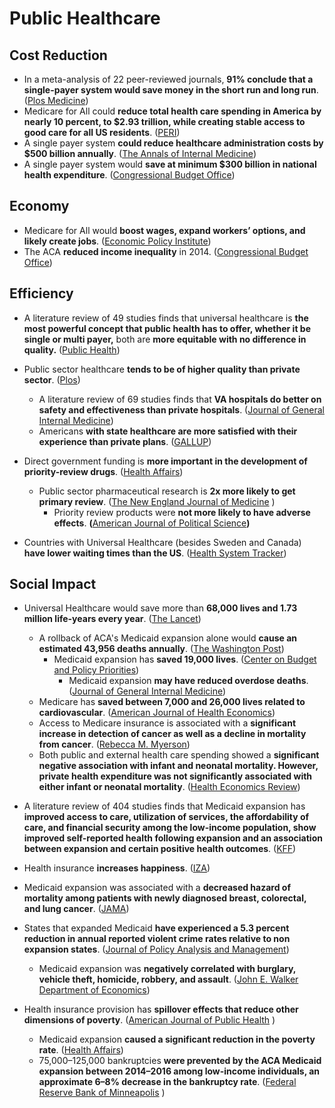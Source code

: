 # Public Healthcare

## Cost Reduction

* In a meta-analysis of 22 peer-reviewed journals, **91% conclude that a single-payer system would save money in the short run and long run**. \([Plos Medicine](https://heatinformatics.com/sites/default/files/images-videosFileContent/journal.pmed_.1003013.pdf)\)
* Medicare for All could **reduce total health care spending in America by nearly 10 percent, to $2.93 trillion, while creating stable access to good care for all US residents**. \([PERI](https://0x0.la/u/HBSEP3b.pdf)\)
* A single payer system **could reduce healthcare administration costs by $500 billion annually**. \([The Annals of Internal Medicine](https://zero.sci-hub.se/6270/69739f396b37e96266016765fbb0ec19/woolhandler2017.pdf#page=2)\)
* A single payer system would **save at minimum $300 billion in national health expenditure**. \([Congressional Budget Office](https://www.cbo.gov/system/files/2020-12/56811-Single-Payer.pdf)\)

## Economy

* Medicare for All would **boost wages, expand workers’ options, and likely create jobs**. \([Economic Policy Institute](https://files.epi.org/pdf/186856.pdf)\)
* The ACA **reduced income inequality** in 2014. \([Congressional Budget Office](https://www.cbo.gov/system/files/115th-congress-2017-2018/reports/53597-distribution-household-income-2014.pdf)\)

## Efficiency

* A literature review of 49 studies finds that universal healthcare is **the most powerful concept that public health has to offer, whether it be single or multi payer,** both are **more equitable with no difference in quality.** \([Public Health](https://www.med.unic.ac.cy/wp-content/uploads/samoutis-paper.pdf)\)
* Public sector healthcare **tends to be of higher quality than private sector**. \([Plos](https://journals.plos.org/plosmedicine/article/file?id=10.1371/journal.pmed.1001244&type=printable)\) 
  * A literature review of 69 studies finds that **VA hospitals do better on safety and effectiveness than private hospitals**. \([Journal of General Internal Medicine](https://link.springer.com/content/pdf/10.1007/s11606-016-3775-2.pdf)\)
  * Americans **with state healthcare are more satisfied with their experience than private plans**. \([GALLUP](https://news.gallup.com/poll/186527/americans-government-health-plans-satisfied.aspx)\)
* Direct government funding is **more important in the development of priority-review drugs**. \([Health Affairs](https://www.researchgate.net/profile/Frank-Lichtenberg/publication/49805993_What_Are_The_Respective_Roles_Of_The_Public_And_Private_Sectors_In_Pharmaceutical_Innovation/links/58ac9680aca272af066626be/What-Are-The-Respective-Roles-Of-The-Public-And-Private-Sectors-In-Pharmaceutical-Innovation.pdf)\)
  * Public sector pharmaceutical research is **2x more likely to get primary review**. \([The New England Journal of Medicine](https://www.nejm.org/doi/pdf/10.1056/nejmsa1008268#page=5)    \)
    * Priority review products were **not more likely to have adverse effects**. **\(**[American Journal of Political Science](https://moscow.sci-hub.st/973/520bac7fed886f752bdb7d532ea478da/carpenter2011.pdf#page=12)**\)**
* Countries with Universal Healthcare \(besides Sweden and Canada\) **have lower waiting times than the US**. \([Health System Tracker](https://i.imgur.com/THQTAOa.png)\)

## Social Impact

* Universal Healthcare would save more than **68,000 lives and 1.73 million life-years every year**. \([The Lancet](https://sci-hub.st/downloads/2020-02-15/a8/10.1016@S0140-67361933019-3.pdf)\)
  * A rollback of ACA's Medicaid expansion alone would **cause an estimated 43,956 deaths annually**. \([The Washington Post](https://archive.is/aGJLK#selection-3699.0-3708.0)\)
    * Medicaid expansion has **saved 19,000 lives**. \([Center on Budget and Policy Priorities](https://www.cbpp.org/sites/default/files/atoms/files/11-6-19health.pdf)\)
      * Medicaid expansion **may have reduced overdose deaths**.  \([Journal of General Internal Medicine](https://link.springer.com/content/pdf/10.1007/s11606-018-4664-7.pdf)\)
  * Medicare has **saved between 7,000 and 26,000 lives related to cardiovascular**. \([American Journal of Health Economics](https://www.frbsf.org/economic-research/files/wp2015-04.pdf)\)
  * Access to Medicare insurance is associated with a **significant increase in detection of cancer as well as a decline in mortality from cancer**. \([Rebecca M. Myerson](https://onlinelibrary.wiley.com/doi/pdf/10.1002/pam.22199)\)
  * Both public and external health care spending showed a **significant negative association with infant and neonatal mortality. However, private health expenditure was not significantly associated with either infant or neonatal mortality**. \([Health Economics Review](https://healtheconomicsreview.biomedcentral.com/track/pdf/10.1186/s13561-020-00262-3.pdf)\)
* A literature review of 404 studies finds that Medicaid expansion has **improved access to care, utilization of services, the affordability of care, and financial security among the low-income population, show improved self-reported health following expansion and an association between expansion and certain positive health outcomes**. \([KFF](https://files.kff.org/attachment/Report-The-Effects-of-Medicaid-Expansion-under-the-ACA-Updated-Findings-from-a-Literature-Review.pdf)\)
* Health insurance **increases happiness**. \([IZA](http://ftp.iza.org/dp11879.pdf)\)
* Medicaid expansion was associated with a **decreased hazard of mortality among patients with newly diagnosed breast, colorectal, and lung cancer**. \([JAMA](https://0x0.la/u/mEWpsKF.pdf)\)
* States that expanded Medicaid **have experienced a 5.3 percent reduction in annual reported violent crime rates relative to non expansion states**. \([Journal of Policy Analysis and Management](https://sci-hub.se/downloads/2020-08-06/5f/10.1002@pam.22239.pdf)\)
  * Medicaid expansion was **negatively correlated with burglary, vehicle theft, homicide, robbery, and assault**. \([John E. Walker Department of Economics](https://tigerprints.clemson.edu/cgi/viewcontent.cgi?article=1017&context=economics_pubs)\)
* Health insurance provision has **spillover effects that reduce other dimensions of poverty**. \([American Journal of Public Health](https://www.ncbi.nlm.nih.gov/pmc/articles/PMC6687269/pdf/AJPH.2019.305168.pdf)  \)

  * Medicaid expansion **caused a significant reduction in the poverty rate**. \([Health Affairs](https://care4carolina.com/wp-content/uploads/2020/06/Medicaid-Expansion-and-Poverty-Rates-Health-Affairs-January-2019.pdf)\)
  * 75,000–125,000 bankruptcies **were prevented by the ACA Medicaid expansion between 2014–2016 among low-income individuals, an approximate 6–8% decrease in the bankruptcy rate**. \([Federal Reserve Bank of Minneapolis](https://www.minneapolisfed.org/~/media/assets/mea/2019/paper-contest/winning-papers/aca-bankcruptcy.pdf?la=en)    \)

